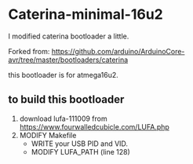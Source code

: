 # Caterina-minimal-16u2
I modified caterina bootloader a little. 

Forked from: https://github.com/arduino/ArduinoCore-avr/tree/master/bootloaders/caterina

this bootloader is for atmega16u2.

## to build this bootloader

1. download lufa-111009 from https://www.fourwalledcubicle.com/LUFA.php
2. MODIFY Makefile
   - WRITE your USB PID and VID.
   - MODIFY LUFA_PATH (line 128)
